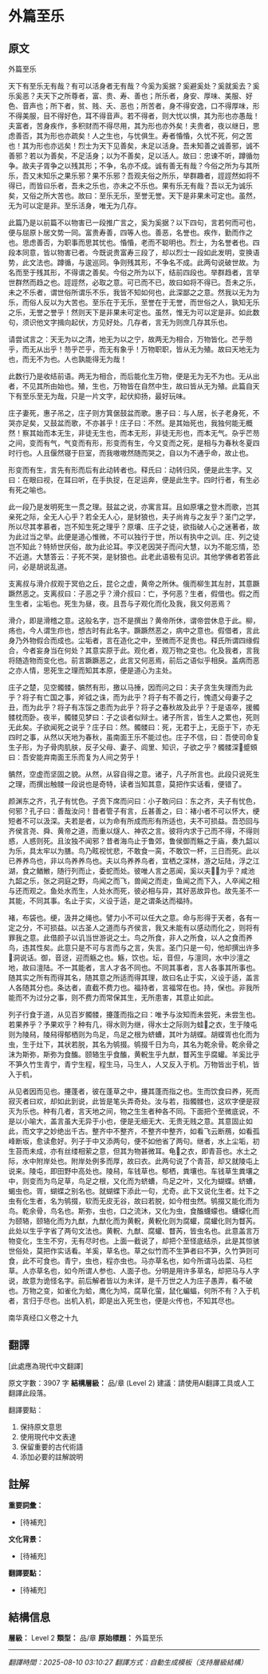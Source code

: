 # 外篇至乐

## 原文

外篇至乐

天下有至乐无有哉？有可以活身者无有哉？今奚为奚据？奚避奚处？奚就奚去？奚乐奚恶？夫天下之所尊者，富、贵、寿、善也；所乐者，身安、厚味、美服、好色、音声也；所下者，贫、贱、夭、恶也；所苦者，身不得安逸，口不得厚味，形不得美服，目不得好色，耳不得音声。若不得者，则大忧以惧，其为形也亦愚哉！夫富者，苦身疾作，多积财而不得尽用，其为形也亦外矣！夫贵者，夜以继日，思虑善否，其为形也亦疏矣！人之生也，与忧俱生。寿者惛惛，久忧不死，何之苦也！其为形也亦远矣！烈士为天下见善矣，未足以活身。吾未知善之诚善邪，诚不善邪？若以为善矣，不足活身；以为不善矣，足以活人。故曰：忠谏不听，蹲循勿争。故夫子胥争之以残其形；不争，名亦不成。诚有善无有哉？今俗之所为与其所乐，吾又末知乐之果乐邪？果不乐邪？吾观夫俗之所乐，举群趣者，誙誙然如将不得已，而皆曰乐者，吾未之乐也，亦未之不乐也。果有乐无有哉？吾以无为诚乐矣，又俗之所大苦也。故曰：至乐无乐，至誉无誉。天下是非果未可定也。虽然，无为可以定是非。至乐活身，唯无为几存。

此篇乃是以前篇不以物害已一段推广言之，奚为奚据？以下四句，言若何而可也，便与屈原卜居文势一同。富贵寿善，四等人也。善恶，名誉也。疾作，勤而作之也。思虑善否，为职事而思其忧也。惛惛，老而不聪明也。烈士，为名誉者也。四段本同意，皆以物害已者。今既说贵富寿三段了，却以烈士一段如此发明，变换语势，此文法也。蹲循，与逡巡同。争则残其形，不争名不成。此两句说破世故。为名而至于残其形，不得谓之善矣。今俗之所为以下，结前四段也。举群趋者，言举世群然而趋之也。誙誙然，必取之意。可已而不已，故曰如将不得已。吾未之乐，未之不乐者，谓世俗所谓乐不乐，我皆不知如何也，此深鄙之之意。然我以无为为乐，而俗人反以为大苦也。至乐在于无乐，至誉在于无誉，而世俗之人，孰知无乐之乐，无誉之誉乎！然则天下是非果未可定也。虽然，惟无为可以定是非。如此数句，须识他文字揖向起伏，方见好处。几存者，言无为则庶几存其乐也。

请尝试言之：天无为以之清，地无为以之宁，故两无为相合，万物皆化。芒乎芴乎，而无从出乎！芴乎芒乎，而无有象乎！万物职职，皆从无为殖。故曰天地无为也，而无不为也。人也孰能得无为哉！

此数行乃是收结前语。两无为相合，而后能化生万物，便是无为无不为也。无从出者，不见其所由始也。殖，生也，万物皆在自然中生，故曰皆从无为殖。此篇自天下有至乐至无为哉，只是一片文字，起伏抑扬，最好玩味。

庄子妻死，惠子吊之，庄子则方箕倨鼓盆而歌。惠子曰：与人居，长子老身死，不哭亦足矣，又鼓盆而歌，不亦甚乎！庄子曰：不然。是其始死也，我独何能无概然！察其始而本无生，非徒无生也，而本无形，非徒无形也，而本无气。杂乎芒芴之间，变而有气，气变而有形，形变而有生，今又变而之死，是相与为春秋冬夏四时行也。人且偃然寝于巨室，而我嗷嗷然随而哭之，自以为不通乎命，故止也。

形变而有生，言先有形而后有此动转者也。释氏曰：动转归风，便是此生字。又曰：在眼曰视，在耳曰听，在手执捉，在足运奔，便是此生字。四时行者，有生必有死之喻也。

此一段乃是发明死生一贯之理。鼓盆之说，亦寓言耳。且如原壤之登木而歌，岂其亲死之际，全无人心乎？若全无人心，是豺狼也，夫子尚肯与之友乎？圣门之学，所以尽其孝慕者，岂不知生死之理乎？原壤、庄子之徒，欲指破人心之迷著者，故为此过当之举。此便是道心惟微，不可以独行于世，所以有执中之训。庄、列之徒岂不知此？特矫世厌俗，故为此论耳。李汉老因哭子而问大慧，以为不能忘情，恐不近道。大慧答云：子死不哭，是豺狼也。此老此语极有见识。其他学佛者若答此问，必是胡说乱道。

支离叔与滑介叔观于冥伯之丘，昆仑之虚，黄帝之所休。俄而柳生其左肘，其意蹶蹶然恶之。支离叔曰：子恶之乎？滑介叔曰：亡，予何恶？生者，假借也。假之而生生者，尘垢也。死生为昼，夜。且吾与子观化而化及我，我又何恶焉？

滑介，即是滑稽之意。这般名字，岂不是撰出？黄帝所休，谓帝尝休息于此。柳，疡也，今人谓生疖也，想古时有此名字。蹶蹶然恶之，病中之意也。假借者，言此身乃外物假合而成也。尘垢者，言在造化之中，至微而不足贵也。释氏所谓四缘假合，今者妄身当在何处？其意实原于此。观化者，观万物之变也。化及我者，言我将随造物而变化也。前言蹶蹶恶之，此言又何恶焉，前后之语似乎相戾。盖病而恶之亦人情，思死生之理而知其本原，便是道心为主处。

庄子之楚，见空髑髅，髇然有形，撽以马捶，因而问之曰：夫子贪生失理而为此乎？将子有亡国之事，斧钺之诛，而为此乎？将子有不善之行，愧遗父母妻子之丑，而为此乎？将子有冻馁之患而为此乎？将子之春秋故及此乎？于是语卒，援髑髅枕而卧。夜半，髑髅见梦曰：子之谈者似辩士。诸子所言，皆生人之累也，死则无此矣。子欲闻死之说乎？庄子曰：然。髑髅曰：死，无君于上，无臣于下，亦无四时之事，从然以天地为春秋，虽南面王乐不能过也。庄子不信，曰：吾使司命复生子形，为子骨肉肌肤，反子父母、妻子、闾里、知识，子欲之乎？髑髅深𪾸蹙頞曰：吾安能弃南面王乐而复为人间之劳乎！

髇然，空虚而坚固之貌。从然，从容自得之意。诸子，凡子所言也。此段只说死生之理，而撰出触髅一段说也是奇特，读者当知其意，莫把作实话看，便错了。

颜渊东之齐，孔子有忧色。子贡下席而问曰：小子敢问曰：东之齐，夫子有忧色，何邪？孔子曰：善哉汝问！昔者管子有言，丘甚善之，曰：褚小者不可以怀大，绠短者不可以汲深。夫若是者，以为命有所成而形有所适也，夫不可损益。吾恐回与齐侯言尧、舜、黄帝之道，而重以燧人、神农之言。彼将内求于己而不得，不得则惑，人惑则死。且汝独不闻邪？昔者海鸟止于鲁郊，鲁侯御而觞之于庙，奏九韶以为乐，具太牢以为膳。鸟乃眩视忧悲，不敢食一脔，不敢饮一杯，三日而死。此以已养养鸟也，非以鸟养养鸟也。夫以鸟养养鸟者，宜栖之深林，游之坛陆，浮之江湖，食之䲡䱔，随行列而止，委蛇而处。彼唯人言之恶闻，奚以夫𫍢𫍢为乎？咸池九韶之乐，张之洞庭之野，鸟闻之而飞，兽闻之而走，鱼闻之而下入，人卒闻之相与还而观之。鱼处水而生，人处水而死，彼必相与异，其好恶故异也。故先圣不一其能，不同其事。名止于实，义设于适，是之谓条达而福持。

褚，布袋也。绠，汲井之绳也。譬力小不可以任大之意。命与形得于天者，各有一定之分，不可损益。以古圣人之道而与齐侯言，我又未能有以感动而化之，则将有罪我之意。此借颜子以讥当世游说之士。鸟之所食，非人之所食，以人之食而养鸟，违其性矣。此意只是不可与言而与之言，失言。圣门只是一句，他却撰出许多𭱊洞说话。御，音迓，迎而觞之也。觞，饮也。坛，音但，与澶同，水中沙澶之地，故曰澶陆。不一其能者，言人才各不同也。不同其事者，言人各事其所事也。随其实之所有而得其名，随其意之所适而得其理，故曰名止于实，义设于适，盖言人各随其分也。条达者，直截不费力也。福持者，言福常在也。持，保也。非我所能而不为过分之事，则不费力而常保其生，无所患害，其意止如此。

列子行食于道，从见百岁髑髅，攓蓬而指之曰：唯予与汝知而未尝死，未尝生也。若果养乎？予果欢乎？种有几，得水则为继，得水士之际则为蛙𧏖之衣，生于陵屯则为陵舄，陵舄得郁栖则为鸟足，鸟足之根为蛴螬，其叶为胡蝶。胡蝶胥也化而为虫，生于灶下，其状若脱，其名为鸲掇。鸲掇千日为鸟，其名为乾余骨。乾余骨之沫为斯弥，斯弥为食醢。颐辂生乎食醢，黄軦生乎九猷，瞀芮生乎腐蠸。羊奚比乎不笋久竹生青宁，青宁生程，程生马，马生人，人又反入于机。万物皆出于机，皆入于机，

从见者因而见也。攓蓬者，彼在蓬草之中，攓其蓬而指之也。生而饮食曰养，死而寂灭者曰欢，却如此到说，此皆是笔头弄奇处。汝与若，指髑髅也，这欢字便是寂灭为乐也。种有几者，言天地之间，物之生生者种各不同。下面把个至微底说，不是以小喻大，盖言虽大无异于小也，便是无细无大、无贵无贱之意。其意固止如此，而文字之妙绝出千古。整齐中不整齐，不整齐中整齐，如看飞云断鴈，如看孤峰断坂，愈读愈好。列子于中又添两句，便不如他省了两句。继者，水上尘垢，初生苔而未成，亦有丝缕相萦之意，但其为物甚微耳。龟𧏖之衣，即青苔也。水土之际，水中附岸处也。附岸处例多而厚，故曰衣。此两句说了个青苔，却又就陵屯上说来。陵屯，即田野中高处也。陵舄，车钱草也。郁栖，粪壤也。车钱草生粪壤之中，则变而为鸟足草，鸟足之根，又化而为蛴螬，鸟足之叶，又化为蝴蝶。蛴螬，蝎虫也。胥，蝴蝶之别名也。就蝴蝶下添此一句，尤奇。此下又说化生者。灶下之虫有化生者，名为鸲掇，软而无皮无谷，故曰若脱，如今柑虫然。鸲掇又能化而为鸟。乾余骨，鸟名也。斯弥，虫也，口之流沐，又化为虫，食醢蠛蠓也。蠛蠓化而为颐辂，颐辂化而为九猷，九猷化而为黄軦，黄軦化则为腐蠸，腐蠸化则为瞀芮。此处以生乎字省了两句文法也。黄軦、九猷、腐蠸、瞀芮，皆虫名也。此意盖言万物变化，生生不穷，无有尽时也。上面一截说了，却把个至怪底结杀，此是其惊骇世俗处，莫把作实话看。羊奚，草名也。草之似竹而不生笋者曰不笋，久竹笋则可食，此不可食也。青宁，虫也，程亦虫也。马亦草名也，如今所谓马齿菜、马栏草。人亦草名也，如今所谓人参也、人面子也。分明是用许多草名，却把马与人字说，故意为诡怪名字。前后解者皆以为未详，是千万世之人为庄子愚弄，看不破也。万物之变，如雀化为蛤，鹰化为鸠，腐草化萤，鼠化蝙蝠，何所不有？入于机者，言归于尽也。出机入机，即是出入死生也，便是火传也，不知其尽也。

南华真经口义卷之十九

## 翻譯

[此處應為現代中文翻譯]

原文字數：3907 字
**結構層級：** 品/章 (Level 2)
建議：請使用AI翻譯工具或人工翻譯此段落。

翻譯要點：
1. 保持原文意思
2. 使用現代中文表達
3. 保留重要的古代術語
4. 添加必要的註解說明

## 註解

**重要詞彙：**
- [待補充]

**文化背景：**
- [待補充]

**翻譯要點：**
- [待補充]

## 結構信息

**層級：** Level 2
**類型：** 品/章
**原始標題：** 外篇至乐

---
*翻譯時間：2025-08-10 03:10:27*
*翻譯方式：自動生成模板（支持層級結構）*
